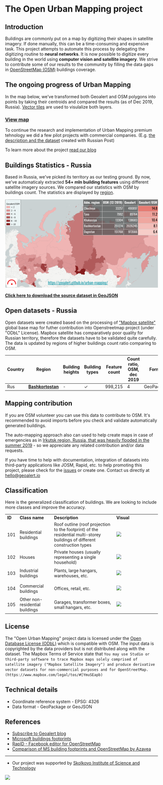 # The Open Urban Mapping project

Introduction
------------
Buildings are commonly put on a map by digitizing their shapes in satellite imagery. If done manually, this can be a time-consuming and expensive task. This project attempts to automate this process by delegating the digitizing routine to **neural networks**. It is now possible to digitize every building in the world using **computer vision and satellite imagery**. We strive to contribute some of our results to the community by filling the data gaps in [OpenStreetMap (OSM)](https://www.openstreetmap.org) buildings coverage.      

## The ongoing progress of Urban Mapping

In the map below, we've transformed both Geoalert and OSM polygons into points by taking their centroids and compared the results (as of Dec 2019, Russia). [Vector tiles](https://en.wikipedia.org/wiki/Vector_tiles) are used to visulalize both layers.

### [View map](https://geoalert.github.io/urban-mapping/) 


To continue the research and implementation of Urban Mapping premium tehnology we did a few pilot projects with commercial companies. (E.g. [the description and the dataset](https://github.com/Geoalert/vidnoe_benchmark) created with Russian Post)

To learn more about the project [read our blog](https://medium.com/geoalert-platform-urban-monitoring/urban-mapping-54-m-buildings-in-russia-10dc942ac2c4)


## Buildings Statistics - Russia

Based in Russia, we've picked its territory as our testing ground. By now, we've automaticaly extracted **54+ mln building features** using different satellite imagery sources. We compared our statistics with OSM by buildings count. The statistics are displayed by [region](https://en.wikipedia.org/wiki/Federal_subjects_of_Russia).

![**Building count ratio Geoalert/OSM - Russia, by region**](src/images/comparison_OSM-Geoalert.png)

[**Click here to download the source dataset in GeoJSON**](https://filebrowser.aeronetlab.space/s/INc6jlnQ8UTV6q6)


## Open datasets - Russia

Open datasets were created based on the processing of ["Mapbox satellite"](https://www.mapbox.com/maps/satellite) global base map for futher contribution into Openstreetmap project (under "ODbL" License).
Mapbox satellite has comparatively poor quality for Russian territory, therefore the datasets have to be validated quite carefully. The data is updated by regions of higher buildings count ratio comparing to OSM.

|Country|Region|Building heights| Building types|Feature count| Count ratio, OSM, dec 2019 | Format|Size (unzipped)|
|-------------|------------|----------|----------|-----------|------------|------------|-------------|
|Rus|[**Bashkortostan**](https://filebrowser.aeronetlab.space/s/CSQGJbrZFsaHJOY)| - | ✓ | 998,215| 4 | GeoPackage | 210Mb |

## Mapping contribution
If you are OSM volunteer you can use this data to contribute to OSM. It's recommended to avoid imports before you check and validate automatically generated buildings.

The auto-mapping approach also can used to help create maps in case of emergencies as in [Irkutsk region, Russia, that was heavily flooded in the summer 2019](https://geoalert.github.io/Irkutsk-flood/) - so we appreciate any related contribution and/or data requests.

If you have time to help with documentation, integration of datasets into third-party applications like JOSM, Rapid, etc. to help promoting this project, please check for the [issues](https://github.com/Geoalert/urban-mapping/issues) or create one. Contact us directly at [hello@geoalert.io](mailto:hello@geoalert.io)

## Classification
Here is the generalized classification of buildings. We are looking to include more classes and improve the accuracy.

<table>
  <tr>
   <td><strong>ID</strong>
   </td>
   <td><strong>Class name</strong>
   </td>
   <td><strong>Description</strong>
   </td>
   <td width="130px"><strong>Visual</strong>
   </td>
  </tr>

  <tr>
   <td><p style="text-align: right">
101</p>

   </td>
   <td>Residential buildings
   </td>
   <td>Roof outline (roof projection to the footprint) of the residential multi-storey buildings of different construction types
   </td>
   <td><img src="https://aeronetlab.space/img/class_img/101.png"/>
   </td>
  </tr>
 
  <tr>
   <td><p style="text-align: right">
102</p>

   </td>
   <td>Houses
   </td>
   <td>
    Private houses (usually representing a single household)
   </td>
   <td><img src="https://aeronetlab.space/img/class_img/102.png" />
   </td>
  </tr>
 
 <tr>
   <td><p style="text-align: right">
103</p>

   </td>
   <td>Industrial buildings
   </td>
   <td>Plants, large hangars, warehouses, etc.
   </td>
   <td><img src="https://aeronetlab.space/img/class_img/103.png" />
   </td>
  </tr>
  
  
 <tr>
   <td><p style="text-align: right">
104</p>

   </td>
   <td>Commercial buildings
   </td>
   <td>Offices, retail, etc.
   </td>
   <td><img src="https://aeronetlab.space/img/class_img/104.png" />
   </td>
  </tr>

  <tr>
   <td><p style="text-align: right">
105</p>

   </td>
   <td>Other non-residential buildings
   </td>
   <td>Garages, transformer boxes, small hangars, etc.
   </td>
   <td><img src="https://aeronetlab.space/img/class_img/105.jpg" />
   </td>
  </tr>
 </table>

## License
The "Open Urban Mapping" project data is licensed under the [Open Database License (ODbL)](https://opendatacommons.org/licenses/odbl/) which is compatible with OSM.
The input data is copyrighted by the data providers but is not distributed along with the dataset. The Mapbox Terms of Service state that 
```You may use Studio or third-party software to trace Mapbox maps solely comprised of satellite imagery ("Mapbox Satellite Imagery") and produce derivative vector datasets for non-commercial purposes and for OpenStreetMap. (https://www.mapbox.com/legal/tos/#[YmuSEapb)```

## Technical details
* Coordinate reference system - EPSG: 4326
* Data format - GeoPackage or GeoJSON


## References
* [Subscribe to Geoalert blog](https://medium.com/geoalert-platform-urban-monitoring/urban-mapping-54-m-buildings-in-russia-10dc942ac2c4)
* [Microsoft buildings footprints](https://github.com/microsoft/USBuildingFootprints)
* [RapID - Facebook editor for OpenStreetMap](https://github.com/facebookincubator/RapiD)
* [Comparison of MS building footprints and OpenStreetMap by Azavea](https://demos.azavea.com/building-footprint-comparison/)
---------------------------
* Our project was supported by [Skolkovo Institute of Science and Technology](https://www.skoltech.ru/en)

<image src="https://cdn.skoltech.ru/img/logo.png" width="190">
